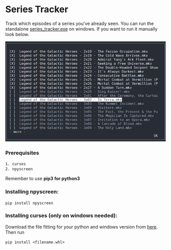 # Series Tracker

Track which episodes of a series you've already seen.
You can run the standalone [series_tracker.exe](dist/series_tracker.exe) on windows. If you want to run it manually look below.

![screenshot](screenshot.png)

### Prerequisites
```
1. curses
2. npyscreen
```
Remember to use **pip3 for python3**
### Installing npyscreen:
```
pip install npyscreen
```

### Installing curses (only on windows needed):
Download the file fitting for your python and windows version from [here](https://www.lfd.uci.edu/~gohlke/pythonlibs/#curses). Then run 
```
pip install <filename.whl>
```

